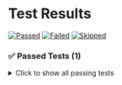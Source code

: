 # Test Results

[![Passed](https://shields.io/badge/PASSED-1-success?style=for-the-badge)](#user-content-passed) [![Failed](https://shields.io/badge/FAILED-0-critical?style=for-the-badge)](#user-content-failed) [![Skipped](https://shields.io/badge/SKIPPED-0-inactive?style=for-the-badge)](#user-content-skipped) 

### ✅ Passed Tests (1)

<details>
<summary>Click to show all passing tests</summary>

| Test | Package | Duration | % of Total |
|------|---------|----------|----------|
| `TestPass` | pkg | 0.50s | 100.0% |


</details>

